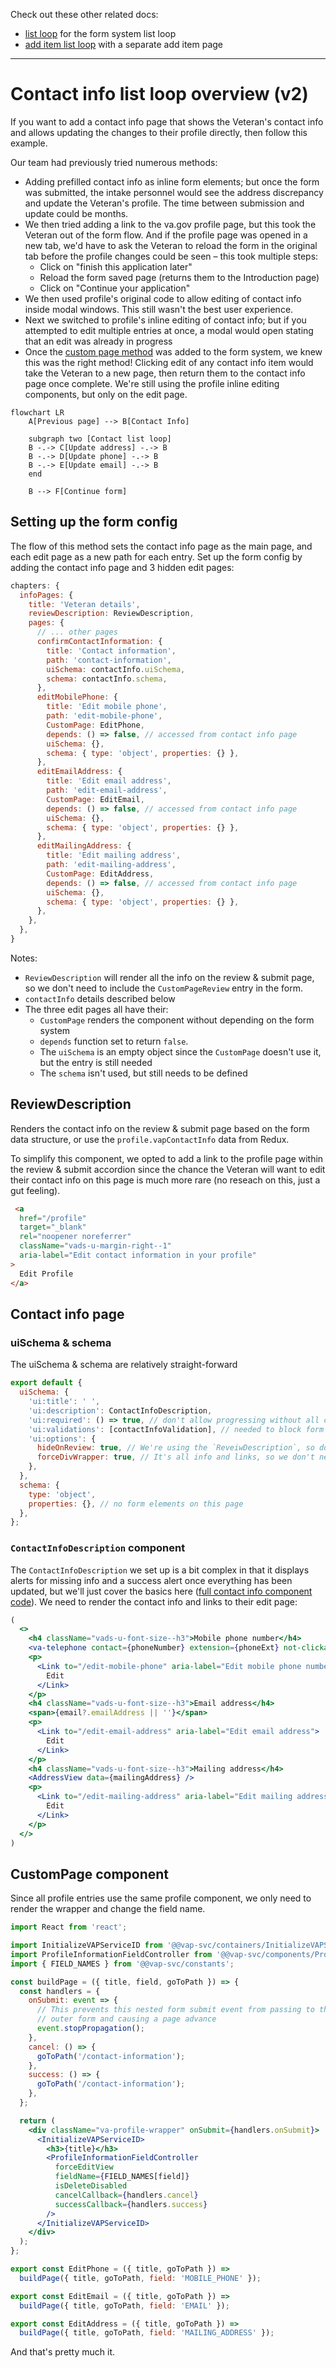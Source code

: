 Check out these other related docs:
- [list loop](list_loop.md) for the form system list loop
- [add item list loop](list_loop_v2_add_item.md) with a separate add item page

---

# Contact info list loop overview (v2)

If you want to add a contact info page that shows the Veteran's contact info and allows updating the changes to their profile directly, then follow this example.

Our team had previously tried numerous methods:
- Adding prefilled contact info as inline form elements; but once the form was submitted, the intake personnel would see the address discrepancy and update the Veteran's profile. The time between submission and update could be months.
- We then tried adding a link to the va.gov profile page, but this took the Veteran out of the form flow. And if the profile page was opened in a new tab, we'd have to ask the Veteran to reload the form in the original tab before the profile changes could be seen &ndash; this took multiple steps:
  - Click on "finish this application later"
  - Reload the form saved page (returns them to the Introduction page)
  - Click on "Continue your application"
- We then used profile's original code to allow editing of contact info inside modal windows. This still wasn't the best user experience.
- Next we switched to profile's inline editing of contact info; but if you attempted to edit multiple entries at once, a modal would open stating that an edit was already in progress
- Once the [custom page method](https://department-of-veterans-affairs.github.io/veteran-facing-services-tools/forms/bypassing-schemaform) was added to the form system, we knew this was the right method! Clicking edit of any contact info item would take the Veteran to a new page, then return them to the contact info page once complete. We're still using the profile inline editing components, but only on the edit page.

```mermaid
flowchart LR
    A[Previous page] --> B[Contact Info]

    subgraph two [Contact list loop]
    B -.-> C[Update address] -.-> B
    B -.-> D[Update phone] -.-> B
    B -.-> E[Update email] -.-> B
    end

    B --> F[Continue form]
```

## Setting up the form config

The flow of this method sets the contact info page as the main page, and each edit page as a new path for each entry. Set up the form config by adding the contact info page and 3 hidden edit pages:

```js
chapters: {
  infoPages: {
    title: 'Veteran details',
    reviewDescription: ReviewDescription,
    pages: {
      // ... other pages
      confirmContactInformation: {
        title: 'Contact information',
        path: 'contact-information',
        uiSchema: contactInfo.uiSchema,
        schema: contactInfo.schema,
      },
      editMobilePhone: {
        title: 'Edit mobile phone',
        path: 'edit-mobile-phone',
        CustomPage: EditPhone,
        depends: () => false, // accessed from contact info page
        uiSchema: {},
        schema: { type: 'object', properties: {} },
      },
      editEmailAddress: {
        title: 'Edit email address',
        path: 'edit-email-address',
        CustomPage: EditEmail,
        depends: () => false, // accessed from contact info page
        uiSchema: {},
        schema: { type: 'object', properties: {} },
      },
      editMailingAddress: {
        title: 'Edit mailing address',
        path: 'edit-mailing-address',
        CustomPage: EditAddress,
        depends: () => false, // accessed from contact info page
        uiSchema: {},
        schema: { type: 'object', properties: {} },
      },
    },
  },
}
```

Notes:

- `ReviewDescription` will render all the info on the review & submit page, so we don't need to include the `CustomPageReview` entry in the form.
- `contactInfo` details described below
- The three edit pages all have their:
  - `CustomPage` renders the component without depending on the form system
  - `depends` function set to return `false`.
  - The `uiSchema` is an empty object since the `CustomPage` doesn't use it, but the entry is still needed
  - The `schema` isn't used, but still needs to be defined

## ReviewDescription

Renders the contact info on the review & submit page based on the form data structure, or use the `profile.vapContactInfo` data from Redux.

To simplify this component, we opted to add a link to the profile page within the review & submit accordion since the chance the Veteran will want to edit their contact info on this page is much more rare (no reseach on this, just a gut feeling).

```html
 <a
  href="/profile"
  target="_blank"
  rel="noopener noreferrer"
  className="vads-u-margin-right--1"
  aria-label="Edit contact information in your profile"
>
  Edit Profile
</a>
```

## Contact info page

### uiSchema & schema

The uiSchema & schema are relatively straight-forward

```js
export default {
  uiSchema: {
    'ui:title': ' ',
    'ui:description': ContactInfoDescription,
    'ui:required': () => true, // don't allow progressing without all contact info
    'ui:validations': [contactInfoValidation], // needed to block form progression
    'ui:options': {
      hideOnReview: true, // We're using the `ReveiwDescription`, so don't show this page
      forceDivWrapper: true, // It's all info and links, so we don't need a fieldset or legend
    },
  },
  schema: {
    type: 'object',
    properties: {}, // no form elements on this page
  },
};
```

### `ContactInfoDescription` component

The `ContactInfoDescription` we set up is a bit complex in that it displays alerts for missing info and a success alert once everything has been updated, but we'll just cover the basics here ([full contact info component code](https://github.com/department-of-veterans-affairs/vets-website/blob/master/src/applications/appeals/10182/components/ContactInformation.jsx)). We need to render the contact info and links to their edit page:

```jsx
(
  <>
    <h4 className="vads-u-font-size--h3">Mobile phone number</h4>
    <va-telephone contact={phoneNumber} extension={phoneExt} not-clickable />
    <p>
      <Link to="/edit-mobile-phone" aria-label="Edit mobile phone number">
        Edit
      </Link>
    </p>
    <h4 className="vads-u-font-size--h3">Email address</h4>
    <span>{email?.emailAddress || ''}</span>
    <p>
      <Link to="/edit-email-address" aria-label="Edit email address">
        Edit
      </Link>
    </p>
    <h4 className="vads-u-font-size--h3">Mailing address</h4>
    <AddressView data={mailingAddress} />
    <p>
      <Link to="/edit-mailing-address" aria-label="Edit mailing address">
        Edit
      </Link>
    </p>
  </>
)
```

## CustomPage component

Since all profile entries use the same profile component, we only need to render the wrapper and change the field name.

```jsx
import React from 'react';

import InitializeVAPServiceID from '@@vap-svc/containers/InitializeVAPServiceID';
import ProfileInformationFieldController from '@@vap-svc/components/ProfileInformationFieldController';
import { FIELD_NAMES } from '@@vap-svc/constants';

const buildPage = ({ title, field, goToPath }) => {
  const handlers = {
    onSubmit: event => {
      // This prevents this nested form submit event from passing to the
      // outer form and causing a page advance
      event.stopPropagation();
    },
    cancel: () => {
      goToPath('/contact-information');
    },
    success: () => {
      goToPath('/contact-information');
    },
  };

  return (
    <div className="va-profile-wrapper" onSubmit={handlers.onSubmit}>
      <InitializeVAPServiceID>
        <h3>{title}</h3>
        <ProfileInformationFieldController
          forceEditView
          fieldName={FIELD_NAMES[field]}
          isDeleteDisabled
          cancelCallback={handlers.cancel}
          successCallback={handlers.success}
        />
      </InitializeVAPServiceID>
    </div>
  );
};

export const EditPhone = ({ title, goToPath }) =>
  buildPage({ title, goToPath, field: 'MOBILE_PHONE' });

export const EditEmail = ({ title, goToPath }) =>
  buildPage({ title, goToPath, field: 'EMAIL' });

export const EditAddress = ({ title, goToPath }) =>
  buildPage({ title, goToPath, field: 'MAILING_ADDRESS' });
```

And that's pretty much it.
